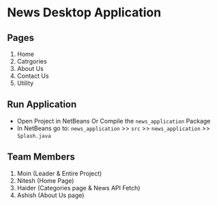 # News Desktop Application

## Pages
1. Home
2. Catrgories
3. About Us
4. Contact Us
5. Utility

## Run Application
- Open Project in NetBeans Or Compile the `news_application` Package
- In NetBeans go to:
`news_application` >> `src` >> `news_application` >> `Splash.java`


## Team Members
1. Moin (Leader & Entire Project)
2. Nitesh (Home Page)
3. Haider (Categories page & News API Fetch)
4. Ashish (About Us page)   

